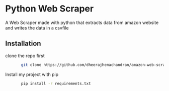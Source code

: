 
# Python Web Scraper

A Web Scraper made with python that extracts data from amazon website and writes the data in a csvfile


## Installation

clone the repo first

```bash
       git clone https://github.com/dheerajhemachandran/amazon-web-scraper.git
```

Install my project with pip

```bash
       pip install -r requirements.txt
```
    
